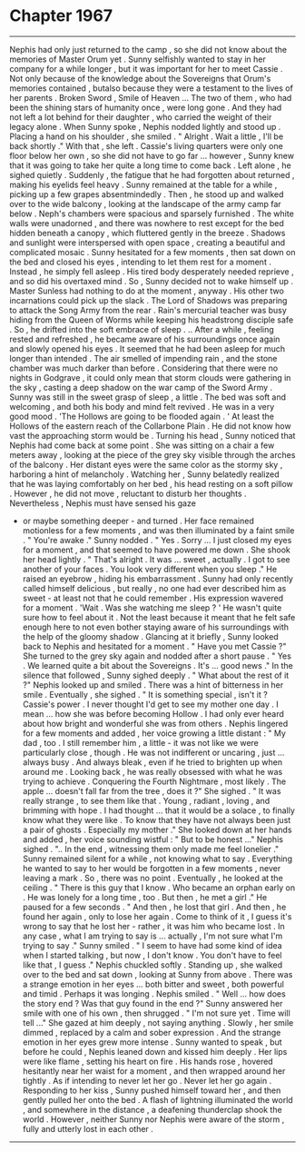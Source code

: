 
# Chapter 1967


---

Nephis had only just returned to the camp , so she did not know about the memories of Master Orum yet . Sunny selfishly wanted to stay in her company for a while longer , but it was important for her to meet Cassie .
Not only because of the knowledge about the Sovereigns that Orum's memories contained , butalso because they were a testament to the lives of her parents .
Broken Sword , Smile of Heaven ...
The two of them , who had been the shining stars of humanity once , were long gone . And they had not left a lot behind for their daughter , who carried the weight of their legacy alone .
When Sunny spoke , Nephis nodded lightly and stood up . Placing a hand on his shoulder , she smiled .
" Alright . Wait a little , I'll be back shortly ."
With that , she left . Cassie's living quarters were only one floor below her own , so she did not have to go far ... however , Sunny knew that it was going to take her quite a long time to come back .
Left alone , he sighed quietly .
Suddenly , the fatigue that he had forgotten about returned , making his eyelids feel heavy .
Sunny remained at the table for a while , picking up a few grapes absentmindedly . Then , he stood up and walked over to the wide balcony , looking at the landscape of the army camp far below .
Neph's chambers were spacious and sparsely furnished . The white walls were unadorned , and there was nowhere to rest except for the bed hidden beneath a canopy , which fluttered gently in the breeze . Shadows and sunlight were interspersed with open space , creating a beautiful and complicated mosaic .
Sunny hesitated for a few moments , then sat down on the bed and closed his eyes , intending to let them rest for a moment .
Instead , he simply fell asleep .
His tired body desperately needed reprieve , and so did his overtaxed mind .
So , Sunny decided not to wake himself up .
Master Sunless had nothing to do at the moment , anyway . His other two incarnations could pick up the slack .
The Lord of Shadows was preparing to attack the Song Army from the rear . Rain's mercurial teacher was busy hiding from the Queen of Worms while keeping his headstrong disciple safe .
So , he drifted into the soft embrace of sleep .
.. After a while , feeling rested and refreshed , he became aware of his surroundings once again and slowly opened his eyes .
It seemed that he had been asleep for much longer than intended . The air smelled of impending rain , and the stone chamber was much darker than before . Considering that there were no nights in Godgrave , it could only mean that storm clouds were gathering in the sky , casting a deep shadow on the war camp of the Sword Army .
Sunny was still in the sweet grasp of sleep , a little . The bed was soft and welcoming , and both his body and mind felt revived . He was in a very good mood .
'The Hollows are going to be flooded again . '
At least the Hollows of the eastern reach of the Collarbone Plain . He did not know how vast the approaching storm would be .
Turning his head , Sunny noticed that Nephis had come back at some point . She was sitting on a chair a few meters away , looking at the piece of the grey sky visible through the arches of the balcony . Her distant eyes were the same color as the stormy sky , harboring a hint of melancholy .
Watching her , Sunny belatedly realized that he was laying comfortably on her bed , his head resting on a soft pillow . However , he did not move , reluctant to disturb her thoughts .
Nevertheless , Nephis must have sensed his gaze
- or maybe something deeper - and turned .
Her face remained motionless for a few moments , and was then illuminated by a faint smile .
" You're awake ."
Sunny nodded .
" Yes . Sorry ... I just closed my eyes for a moment , and that seemed to have powered me down . She shook her head lightly .
" That's alright . It was ... sweet , actually . I got to see another of your faces . You look very different when you sleep ."
He raised an eyebrow , hiding his embarrassment .
Sunny had only recently called himself delicious , but really , no one had ever described him as sweet - at least not that he could remember . His expression wavered for a moment .
'Wait . Was she watching me sleep ? '
He wasn't quite sure how to feel about it .
Not the least because it meant that he felt safe enough here to not even bother staying aware of his surroundings with the help of the gloomy shadow .
Glancing at it briefly , Sunny looked back to Nephis and hesitated for a moment .
" Have you met Cassie ?"
She turned to the grey sky again and nodded after a short pause .
" Yes . We learned quite a bit about the Sovereigns . It's ... good news ."
In the silence that followed , Sunny sighed deeply .
" What about the rest of it ?"
Nephis looked up and smiled .
There was a hint of bitterness in her smile .
Eventually , she sighed .
" It is something special , isn't it ? Cassie's power . I never thought I'd get to see my mother one day . I mean ... how she was before becoming Hollow . I had only ever heard about how bright and wonderful she was from others .
Nephis lingered for a few moments and added , her voice growing a little distant :
" My dad , too . I still remember him , a little - it was not like we were particularly close , though .
He was not indifferent or uncaring , just ... always busy . And always bleak , even if he tried to brighten up when around me . Looking back , he was really obsessed with what he was trying to achieve . Conquering the Fourth Nightmare , most likely . The apple ... doesn't fall far from the tree , does it ?"
She sighed .
" It was really strange , to see them like that .
Young , radiant , loving , and brimming with hope . I had thought ... that it would be a solace , to finally know what they were like . To know that they have not always been just a pair of ghosts .
Especially my mother ."
She looked down at her hands and added , her voice sounding wistful : " But to be honest ..."
Nephis sighed .
".. In the end , witnessing them only made me feel lonelier ."
Sunny remained silent for a while , not knowing what to say . Everything he wanted to say to her would be forgotten in a few moments , never leaving a mark . So , there was no point .
Eventually , he looked at the ceiling .
" There is this guy that I know . Who became an orphan early on . He was lonely for a long time , too . But then , he met a girl ."
He paused for a few seconds .
" And then , he lost that girl . And then , he found her again , only to lose her again . Come to think of it , I guess it's wrong to say that he lost her -
rather , it was him who became lost . In any case , what I am trying to say is ... actually , I'm not sure what I'm trying to say ."
Sunny smiled .
" I seem to have had some kind of idea when I started talking , but now , I don't know . You don't have to feel like that , I guess ."
Nephis chuckled softly .
Standing up , she walked over to the bed and sat down , looking at Sunny from above . There was a strange emotion in her eyes ... both bitter and sweet , both powerful and timid .
Perhaps it was longing .
Nephis smiled .
" Well ... how does the story end ? Was that guy found in the end ?" Sunny answered her smile with one of his own , then shrugged .
" I'm not sure yet . Time will tell ..."
She gazed at him deeply , not saying anything .
Slowly , her smile dimmed , replaced by a calm and sober expression . And the strange emotion in her eyes grew more intense .
Sunny wanted to speak , but before he could , Nephis leaned down and kissed him deeply . Her lips were like flame , setting his heart on fire . His hands rose , hovered hesitantly near her waist for a moment , and then wrapped around her tightly .
As if intending to never let her go .
Never let her go again .
Responding to her kiss , Sunny pushed himself toward her , and then gently pulled her onto the bed .
A flash of lightning illuminated the world , and somewhere in the distance , a deafening thunderclap shook the world .
However , neither Sunny nor Nephis were aware of the storm , fully and utterly lost in each other .

---


